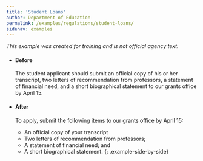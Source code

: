 ```yaml
---
title: 'Student Loans'
author: Department of Education
permalink: /examples/regulations/student-loans/
sidenav: examples
---
```


_This example was created for training and is not official agency text._

* #### Before

  The student applicant should submit an official copy of his or her transcript, two letters of recommendation from professors, a statement of financial need, and a short biographical statement to our grants office by April 15.

* #### After

  To apply, submit the following items to our grants office by April 15:

  - An official copy of your transcript
  - Two letters of recommendation from professors;
  - A statement of financial need; and
  - A short biographical statement.
{: .example-side-by-side}
